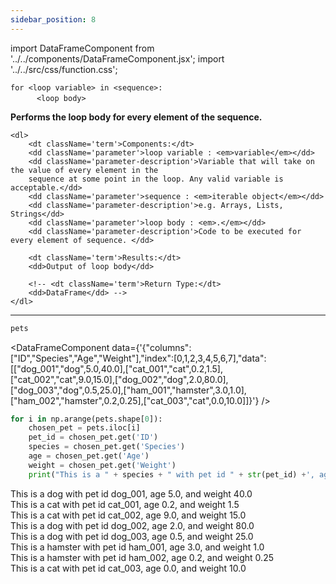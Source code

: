 ```yaml
---
sidebar_position: 8
---
```


import DataFrameComponent from '../../components/DataFrameComponent.jsx';
import '../../src/css/function.css';

<code>for \<loop variable\> in \<sequence\>: <br/> </code> 
&nbsp;&nbsp;&nbsp;&nbsp;&nbsp;&nbsp; <code> \<loop body\> </code>

<div className='base'>
    <p><strong>Performs the loop body for every element of the sequence.</strong></p>

    <dl>
        <dt className='term'>Components:</dt>
        <dd className='parameter'>loop variable : <em>variable</em></dd>
        <dd className='parameter-description'>Variable that will take on the value of every element in the 
        sequence at some point in the loop. Any valid variable is acceptable.</dd>
        <dd className='parameter'>sequence : <em>iterable object</em></dd>
        <dd className='parameter-description'>e.g. Arrays, Lists, Strings</dd>
        <dd className='parameter'>loop body : <em>.</em></dd>
        <dd className='parameter-description'>Code to be executed for every element of sequence. </dd>

        <dt className='term'>Results:</dt>
        <dd>Output of loop body</dd>

        <!-- <dt className='term'>Return Type:</dt>
        <dd>DataFrame</dd> -->
    </dl>
</div>

---

```python
pets
```

<DataFrameComponent data={'{"columns":["ID","Species","Age","Weight"],"index":[0,1,2,3,4,5,6,7],"data":[["dog_001","dog",5.0,40.0],["cat_001","cat",0.2,1.5],["cat_002","cat",9.0,15.0],["dog_002","dog",2.0,80.0],["dog_003","dog",0.5,25.0],["ham_001","hamster",3.0,1.0],["ham_002","hamster",0.2,0.25],["cat_003","cat",0.0,10.0]]}'} />

```python
for i in np.arange(pets.shape[0]):
    chosen_pet = pets.iloc[i]
    pet_id = chosen_pet.get('ID')
    species = chosen_pet.get('Species')
    age = chosen_pet.get('Age')
    weight = chosen_pet.get('Weight')
    print("This is a " + species + " with pet id " + str(pet_id) +', age ' + str(age) +', and weight '+str(weight))
```

This is a dog with pet id dog_001, age 5.0, and weight 40.0 <br/>
This is a cat with pet id cat_001, age 0.2, and weight 1.5 <br/>
This is a cat with pet id cat_002, age 9.0, and weight 15.0 <br/>
This is a dog with pet id dog_002, age 2.0, and weight 80.0 <br/>
This is a dog with pet id dog_003, age 0.5, and weight 25.0 <br/>
This is a hamster with pet id ham_001, age 3.0, and weight 1.0 <br/>
This is a hamster with pet id ham_002, age 0.2, and weight 0.25 <br/>
This is a cat with pet id cat_003, age 0.0, and weight 10.0